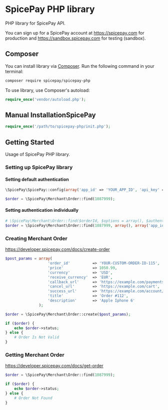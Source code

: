 # SpicePay PHP library

PHP library for SpicePay API.

You can sign up for a SpicePay account at <https://spicepay.com> for production and <https://sandbox.spicepay.com> for testing (sandbox).

## Composer

You can install library via [Composer](http://getcomposer.org/). Run the following command in your terminal:

```bash
composer require spicepay/spicepay-php
```

To use library, use Composer's autoload:

```php
require_once('vendor/autoload.php');
```

## Manual InstallationSpicePay

```php
require_once('/path/to/spicepay-php/init.php');
```

## Getting Started

Usage of SpicePay PHP library.

### Setting up SpicePay library

#### Setting default authentication

```php
\SpicePay\SpicePay::config(array('app_id' => 'YOUR_APP_ID', 'api_key' => 'YOUR_API_KEY', 'api_secret' => 'YOUR_API_SECRET'));

$order = \SpicePay\Merchant\Order::find(1087999);
```

#### Setting authentication individually

```php
# \SpicePay\Merchant\Order::find($orderId, $options = array(), $authentication = array())
$order = \SpicePay\Merchant\Order::find(1087999, array(), array('app_id' => 'YOUR_APP_ID', 'api_key' => 'YOUR_API_KEY', 'api_secret' => 'YOUR_API_SECRET'));
```

### Creating Merchant Order

https://developer.spicepay.com/docs/create-order

```php
$post_params = array(
                   'order_id'          => 'YOUR-CUSTOM-ORDER-ID-115',
                   'price'             => 1050.99,
                   'currency'          => 'USD',
                   'receive_currency'  => 'EUR',
                   'callback_url'      => 'https://example.com/payments/callback?token=6tCENGUYI62ojkuzDPX7Jg',
                   'cancel_url'        => 'https://example.com/cart',
                   'success_url'       => 'https://example.com/account/orders',
                   'title'             => 'Order #112',
                   'description'       => 'Apple Iphone 6'
               );

$order = \SpicePay\Merchant\Order::create($post_params);

if ($order) {
    echo $order->status;
} else {
    # Order Is Not Valid
}
```

### Getting Merchant Order

https://developer.spicepay.com/docs/get-order

```php
$order = \SpicePay\Merchant\Order::find(1087999);

if ($order) {
    echo $order->status;
} else {
    # Order Not Found
}
```


